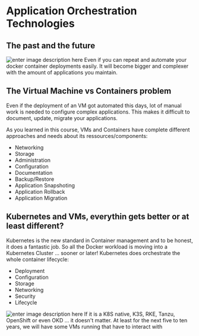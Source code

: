 # Application Orchestration Technologies

## The past and the future

![enter image description here](https://github.com/joe-speedboat/workshop.docker/raw/main/images/evol.png)
Even if you can repeat and automate your docker container deployments easily. 
It will become bigger and complexer with the amount of applications you maintain.

## The Virtual Machine vs Containers problem
Even if the deployment of an VM got automated this days, lot of manual work is needed to configure complex applications.
This makes it difficult to document, update, migrate your applications.

As you learned in this course, VMs and Containers have complete different approaches and needs about its ressources/components:
- Networking
- Storage
- Administration
- Configuration
- Documentation
- Backup/Restore
- Application Snapshoting
- Application Rollback
- Application Migration

## Kubernetes and VMs, everythin gets better or at least different?
Kubernetes is the new standard in Container management and to be honest, it does a fantastic job.
So all the Docker workload is moving into a Kubernetes Cluster ... sooner or later!
Kubernetes does orchestrate the whole container lifecycle:
- Deployment
- Configuration
- Storage
- Networking
- Security
- Lifecycle

![enter image description here](https://raw.githubusercontent.com/joe-speedboat/workshop.docker/main/images/components-of-kubernetes.svg)
If it is a K8S native, K3S, RKE, Tanzu, OpenShift or even OKD ... it doesn't matter.
At least for the next five to ten years, we will have some VMs running that have to interact with 
<!--stackedit_data:
eyJoaXN0b3J5IjpbLTE1MzM1ODU1ODBdfQ==
-->